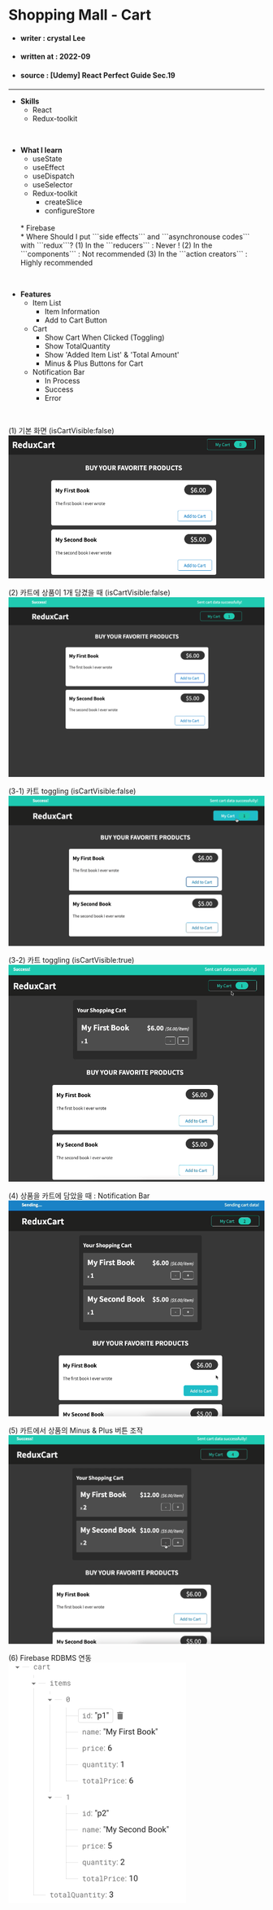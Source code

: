 # Shopping Mall - Cart


* #### writer : crystal Lee

* #### written at : 2022-09 

* #### source : [Udemy] React Perfect Guide Sec.19

---

* <strong>Skills</strong>
    * React 
    * Redux-toolkit

<br>

* <strong>What I learn</strong>
    * useState  
    * useEffect  
    * useDispatch
    * useSelector 
    * Redux-toolkit
        * createSlice
        * configureStore
    <br />
    * Firebase
    <br />
    * Where Should I put ```side effects``` and ```asynchronouse codes``` with ```redux```?
        (1) In the ```reducers``` : Never !
        (2) In the ```components``` : Not recommended
        (3) In the ```action creators``` : Highly recommended

<br>

* <strong>Features</strong>
    * Item List 
        * Item Information
        * Add to Cart Button
    * Cart 
        * Show Cart When Clicked (Toggling)
        * Show TotalQuantity 
        * Show 'Added Item List' & 'Total Amount'
        * Minus & Plus Buttons for Cart
    * Notification Bar
        * In Process 
        * Success
        * Error

<br />

(1) 기본 화면 (isCartVisible:false)
![screenshot](public/readme/readme_01.png)

(2) 카트에 상품이 1개 담겼을 때 (isCartVisible:false)
![screenshot](public/readme/readme_02.png)

(3-1) 카트 toggling (isCartVisible:false)
![screenshot](public/readme/readme_03.png)

(3-2) 카트 toggling (isCartVisible:true)
![screenshot](public/readme/readme_04.png)

(4) 상품을 카트에 담았을 때 : Notification Bar 
![screenshot](public/readme/readme_05.png)

(5) 카트에서 상품의 Minus & Plus 버튼 조작
![screenshot](public/readme/readme_06.png)

(6) Firebase RDBMS 연동 
![screenshot](public/readme/readme_07.png)